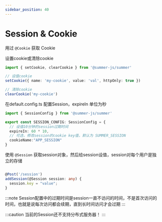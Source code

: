 ```yaml
---
sidebar_position: 40
---
```


# Session & Cookie

用过 `@Cookie` 获取 Cookie

设置cookie或清除cookie

```ts
import { setCookie, clearCookie } from '@summer-js/summer'

// 设值cookie
setCookie({ name: 'my-cookie', value: 'val', httpOnly: true })

// 清除cookie
clearCookie('my-cookie')
```


在default.config.ts 配置Session，expireIn 单位为秒

```ts
import { SessionConfig } from '@summer-js/summer'

export const SESSION_CONFIG: SessionConfig = {
  // 设值10分钟的session过期时间
  expireIn: 60 * 10,
  // 可选，修改session的cookie key值，默认为 SUMMER_SESSION
  cookieName:"APP_SESSION"
}

```

使用 `@Session` 获取session对象，然后给session设值，session对每个用户是独立的存储

```ts

@Post('/session')
addSession(@Session session: any) {
  session.key = "value";
}

```

:::note
Session配置中的过期时间是session一直不访问的时间，不是首次访问的时间，也就是说每次访问都会续期，直到长时间访问才会过期
:::

:::caution
当前的Session还不支持分布式服务器！
:::